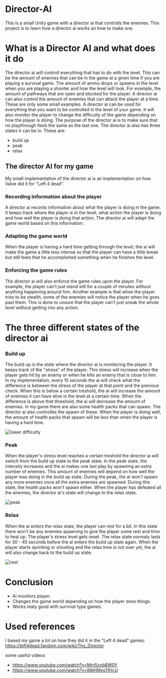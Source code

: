 # Director-AI
This is a small Unity game with a director ai that controlls the enemies.
This project is to learn how a director ai works an how to make one.

# What is a Director AI and what does it do

The director ai will controll everything that has to do with the level. This can be the amount of enemies that can be in the game at a given time if you are playing a survival game. The amount of ammo drops or spawns in the level when you are playing a shooter and how the level will look. For example, the amount of pathways that are open and blocked for the player. A director ai can also control the amount of enemies that can attack the player at a time. These are only some small examples. A director ai can be used for everything that you want to be controlled in the level of your game. 
It will also monitor the player to change the difficulty of the game depending on how the player is doing. The purpose of the director ai is to make sure that no playthrough feels the same as the last one. The director ai also has three states it can be in. These are:
  - build up
  - peak
  - relax
  
## The director AI for my game
My small implementation of the director ai is an implementation on how Valve did it for "Left 4 dead".

### Recording information about the player
A director ai records information about what the player is doing in the game. It keeps track where the player is in the level, what action the player is doing and how well the player is doing that action. The director ai will adapt the game world based on this information. 

### Adapting the game world
When the player is having a hard time getting through the level, the ai will make the game a little less intense so that the player can have a little break but still feels that he accomplished something when he finishes the level.

### Enforcing the game rules
The director ai will also enforce the game rules upon the player. For example, the player can't just stand still for a couple of minutes without anything happening around him. Another example is that when the player tries to be stealth, some of the enemies will notice the player when he goes past them. This is done to unsure that the player can't just sneak the whole level without getting into any action.

# The three different states of the director ai

### Build up
The build up is the state where the director ai is monitoring the player. It keeps track of the "stress" of the player. This stress will increase when the player gets hit by an enemy or when he kills an enemy that is close to him. In my implementation, every 15 seconds the ai will check what the difference is between the stress of the player at that point and the previous check. When this is below a certain treshold, the ai will increase the amount of enemies it can have alive in the level at a certain time. When the difference is above that threshold, the ai will decrease the amount of enemies. In my game there are also some health packs that can spawn. The director ai also controlles the spawn of these. When the player is doing well, the amount of health packs that spawn will be less than when the player is having a hard time.

![lower difficulty](https://user-images.githubusercontent.com/97293849/164987754-311ae7ab-cac1-4040-aad7-54e982d63647.gif)

### Peak
When the player's stress level reaches a certain treshold the director ai will switch from the build up state to the peak state. In the peak state, the intensity increases and the ai makes one last play by spawning an extra number of enemies. This amount of enemies will depend on how well the player was doing in the build up state. During the peak, the ai won't spawn any more enemies once all the extra enemies are spawned. During this state, the health packs won't spawn either. When the player has defeated all the enemies, the director ai's state will change to the relax state.

![peak](https://user-images.githubusercontent.com/97293849/164988000-f045d0c6-d64f-46bc-bae7-98881a7f1f5b.gif)


### Relax
When the ai enters the relax state, the player can rest for a bit. In this state there won't be any enemies spawning to give the player some rest and time to heal up. The player's stress level gets reset. The relax state normaly lasts for 30 - 45 seconds before the ai enters the build up state again. When the player starts sprinting or shooting and the relax time is not over yet, the ai will also change back to the build up state.

![rest](https://user-images.githubusercontent.com/97293849/164988072-08414fe4-b48a-4ce4-be71-152f23465bed.gif)


# Conclusion
  - Ai monitors player.
  - Changes the game world depending on how the player does things.
  - Works realy good with survival type games.
  
 # Used references
 I based my game a lot on how they did it in the "Left 4 dead" games: https://left4dead.fandom.com/wiki/The_Director
 
 
 some useful videos
  - https://www.youtube.com/watch?v=Mnt5zxb8W0Y
  - https://www.youtube.com/watch?v=WbHMxo11HcU


